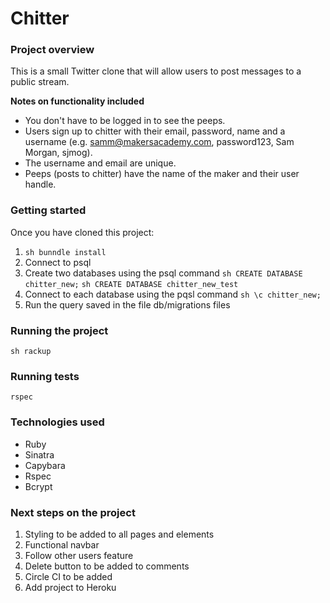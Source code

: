 # Chitter

### Project overview

This is a small Twitter clone that will allow users to post messages to a public stream.

**Notes on functionality included**

- You don't have to be logged in to see the peeps.
- Users sign up to chitter with their email, password, name and a username (e.g. samm@makersacademy.com, password123, Sam Morgan, sjmog).
- The username and email are unique.
- Peeps (posts to chitter) have the name of the maker and their user handle.

### Getting started

Once you have cloned this project:

1. `sh bunndle install`
2. Connect to psql
3. Create two databases using the psql command
   `sh CREATE DATABASE chitter_new;`
   `sh CREATE DATABASE chitter_new_test `
4. Connect to each database using the pqsl command
   `sh \c chitter_new;`
5. Run the query saved in the file db/migrations files

### Running the project

`sh rackup`

### Running tests

`rspec`

### Technologies used

- Ruby
- Sinatra
- Capybara
- Rspec
- Bcrypt

### Next steps on the project

1. Styling to be added to all pages and elements
2. Functional navbar
3. Follow other users feature
4. Delete button to be added to comments
5. Circle CI to be added
6. Add project to Heroku
